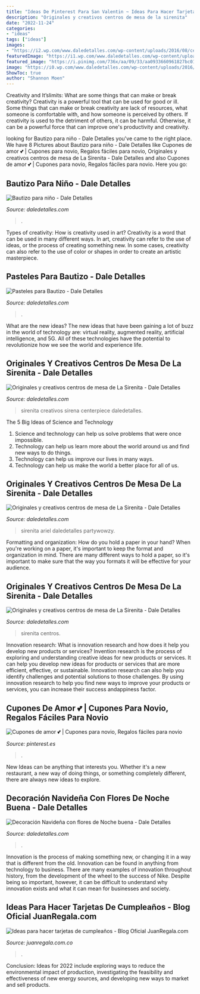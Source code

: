 ```yaml
---
title: "Ideas De Pinterest Para San Valentin ~ Ideas Para Hacer Tarjetas De Cumpleaños"
description: "Originales y creativos centros de mesa de la sirenita"
date: "2022-11-24"
categories:
- "ideas"
tags: ["ideas"]
images:
- "https://i2.wp.com/www.daledetalles.com/wp-content/uploads/2016/08/centro-de-mesa-sirenita10.jpg"
featuredImage: "https://i1.wp.com/www.daledetalles.com/wp-content/uploads/2016/06/pastel-para-bautizo9.jpg"
featured_image: "https://i.pinimg.com/736x/aa/09/33/aa0933660961827bc01b9aff4543d4d1.jpg"
image: "https://i0.wp.com/www.daledetalles.com/wp-content/uploads/2016/08/9-1.jpg?resize=550%2C916"
ShowToc: true
author: "Shannon Moen"
---
```



Creativity and It’slimits: What are some things that can make or break creativity?
Creativity is a powerful tool that can be used for good or ill. Some things that can make or break creativity are lack of resources, what someone is comfortable with, and how someone is perceived by others. If creativity is used to the detriment of others, it can be harmful. Otherwise, it can be a powerful force that can improve one's productivity and creativity.

	

		
looking for Bautizo para niño - Dale Detalles you've came to the right place. We have 8 Pictures about Bautizo para niño - Dale Detalles like Cupones de amor 💕 | Cupones para novio, Regalos fáciles para novio, Originales y creativos centros de mesa de La Sirenita - Dale Detalles and also Cupones de amor 💕 | Cupones para novio, Regalos fáciles para novio. Here you go:
		
    
## Bautizo Para Niño - Dale Detalles

<img loading=lazy src="https://i0.wp.com/www.daledetalles.com/wp-content/uploads/2016/02/10-5.jpg" onerror="this.onerror=null;this.src='https://tse3.mm.bing.net/th?id=OIP.iAcaEuOZXRK0_ZRRPvy-tAHaE5&amp;pid=15.1';" alt="Bautizo para niño - Dale Detalles">

_Source: daledetalles.com_

>. 

	

Types of creativity: How is creativity used in art?
Creativity is a word that can be used in many different ways. In art, creativity can refer to the use of ideas, or the process of creating something new. In some cases, creativity can also refer to the use of color or shapes in order to create an artistic masterpiece.

    
## Pasteles Para Bautizo - Dale Detalles

<img loading=lazy src="https://i1.wp.com/www.daledetalles.com/wp-content/uploads/2016/06/pastel-para-bautizo9.jpg" onerror="this.onerror=null;this.src='https://tse2.mm.bing.net/th?id=OIP.UxZAr_mrE3nplCBEoUkskwHaJ4&amp;pid=15.1';" alt="Pasteles para Bautizo - Dale Detalles">

_Source: daledetalles.com_

>. 

	

What are the new ideas?
The new ideas that have been gaining a lot of buzz in the world of technology are: virtual reality, augmented reality, artificial intelligence, and 5G. All of these technologies have the potential to revolutionize how we see the world and experience life.

    
## Originales Y Creativos Centros De Mesa De La Sirenita - Dale Detalles

<img loading=lazy src="https://i2.wp.com/www.daledetalles.com/wp-content/uploads/2016/08/centro-de-mesa-sirenita10.jpg" onerror="this.onerror=null;this.src='https://tse4.mm.bing.net/th?id=OIP.hihWuTwmw5ZXrbbXLvhzgQHaNL&amp;pid=15.1';" alt="Originales y creativos centros de mesa de La Sirenita - Dale Detalles">

_Source: daledetalles.com_

>sirenita creativos sirena centerpiece daledetalles. 

	

The 5 Big Ideas of Science and Technology
1. Science and technology can help us solve problems that were once impossible.
2. Technology can help us learn more about the world around us and find new ways to do things.
3. Technology can help us improve our lives in many ways.
4. Technology can help us make the world a better place for all of us.

    
## Originales Y Creativos Centros De Mesa De La Sirenita - Dale Detalles

<img loading=lazy src="https://i2.wp.com/www.daledetalles.com/wp-content/uploads/2016/08/centro-de-mesa-sirenita2-1.jpg" onerror="this.onerror=null;this.src='https://tse3.mm.bing.net/th?id=OIP.CFj9BgkhW8n6gsOX8lKzAAHaJ4&amp;pid=15.1';" alt="Originales y creativos centros de mesa de La Sirenita - Dale Detalles">

_Source: daledetalles.com_

>sirenita ariel daledetalles partywowzy. 

	

Formatting and organization: How do you hold a paper in your hand?
When you're working on a paper, it's important to keep the format and organization in mind. There are many different ways to hold a paper, so it's important to make sure that the way you formats it will be effective for your audience.

    
## Originales Y Creativos Centros De Mesa De La Sirenita - Dale Detalles

<img loading=lazy src="https://i1.wp.com/www.daledetalles.com/wp-content/uploads/2016/08/centro-de-mesa-sirenita7.jpg" onerror="this.onerror=null;this.src='https://tse4.mm.bing.net/th?id=OIP.OCThVuTy2wvfMMdq--GoHgHaLF&amp;pid=15.1';" alt="Originales y creativos centros de mesa de La Sirenita - Dale Detalles">

_Source: daledetalles.com_

>sirenita centros. 

	

Innovation research: What is innovation research and how does it help you develop new products or services?
Invention research is the process of exploring and understanding creative ideas for new products or services. It can help you develop new ideas for products or services that are more efficient, effective, or sustainable. Innovation research can also help you identify challenges and potential solutions to those challenges. By using innovation research to help you find new ways to improve your products or services, you can increase their success andappiness factor.

    
## Cupones De Amor 💕 | Cupones Para Novio, Regalos Fáciles Para Novio

<img loading=lazy src="https://i.pinimg.com/736x/aa/09/33/aa0933660961827bc01b9aff4543d4d1.jpg" onerror="this.onerror=null;this.src='https://tse3.mm.bing.net/th?id=OIP.2zHn2pSelSq6k9cot-kWPAHaJ3&amp;pid=15.1';" alt="Cupones de amor 💕 | Cupones para novio, Regalos fáciles para novio">

_Source: pinterest.es_

>. 

	

New Ideas can be anything that interests you. Whether it's a new restaurant, a new way of doing things, or something completely different, there are always new ideas to explore.

    
## Decoración Navideña Con Flores De Noche Buena - Dale Detalles

<img loading=lazy src="https://i0.wp.com/www.daledetalles.com/wp-content/uploads/2016/08/9-1.jpg?resize=550%2C916" onerror="this.onerror=null;this.src='https://tse1.mm.bing.net/th?id=OIP.Lv1dQag_wm7ocIeLwG8jegHaMV&amp;pid=15.1';" alt="Decoración Navideña con flores de Noche buena - Dale Detalles">

_Source: daledetalles.com_

>. 

	

Innovation is the process of making something new, or changing it in a way that is different from the old. Innovation can be found in anything from technology to business. There are many examples of innovation throughout history, from the development of the wheel to the success of Nike. Despite being so important, however, it can be difficult to understand why innovation exists and what it can mean for businesses and society.

    
## Ideas Para Hacer Tarjetas De Cumpleaños - Blog Oficial JuanRegala.com

<img loading=lazy src="http://juanregala.com.co/blog/wp-content/uploads/2016/04/1452b34947da083eaebb55b7a8834a76.jpg" onerror="this.onerror=null;this.src='https://tse3.mm.bing.net/th?id=OIP.AzkPHQ0rYAemN_Ma-SnvRAHaJ6&amp;pid=15.1';" alt="Ideas para hacer tarjetas de cumpleaños - Blog Oficial JuanRegala.com">

_Source: juanregala.com.co_

>. 

	

Conclusion:
Ideas for 2022 include exploring ways to reduce the environmental impact of production, investigating the feasibility and effectiveness of new energy sources, and developing new ways to market and sell products.

